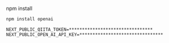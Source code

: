npm install

```zsh
npm install openai
```

```.env
NEXT_PUBLIC_QIITA_TOKEN=********************************
NEXT_PUBLIC_OPEN_AI_API_KEY=********************************
```

